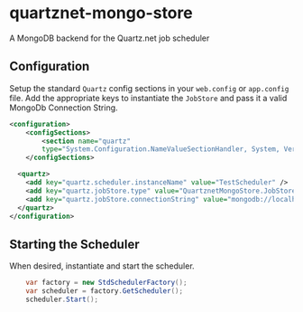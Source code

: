 quartznet-mongo-store
=====================

A MongoDB backend for the Quartz.net job scheduler

## Configuration

Setup the standard `Quartz` config sections in your `web.config` or `app.config` file.  Add the appropriate keys to instantiate the `JobStore` and pass it a valid MongoDb Connection String.

```xml
<configuration>
	<configSections>
		<section name="quartz" 
		type="System.Configuration.NameValueSectionHandler, System, Version=1.0.5000.0,Culture=neutral, PublicKeyToken=b77a5c561934e089" />
	</configSections>

  <quartz>
    <add key="quartz.scheduler.instanceName" value="TestScheduler" />
    <add key="quartz.jobStore.type" value="QuartznetMongoStore.JobStore, QuartznetMongoStore" />
    <add key="quartz.jobStore.connectionString" value="mongodb://localhost:27017/quartz" />
  </quartz>
</configuration>
```

## Starting the Scheduler
When desired, instantiate and start the scheduler.

```csharp
    var factory = new StdSchedulerFactory();
    var scheduler = factory.GetScheduler();
	scheduler.Start();
```
